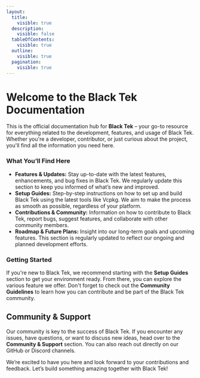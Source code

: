 ```yaml
---
layout:
  title:
    visible: true
  description:
    visible: false
  tableOfContents:
    visible: true
  outline:
    visible: true
  pagination:
    visible: true
---
```


# Welcome to the Black Tek Documentation

This is the official documentation hub for **Black Tek** – your go-to resource for everything related to the development, features, and usage of Black Tek. Whether you're a developer, contributor, or just curious about the project, you'll find all the information you need here.

### What You’ll Find Here

* **Features & Updates:** Stay up-to-date with the latest features, enhancements, and bug fixes in Black Tek. We regularly update this section to keep you informed of what’s new and improved.
* **Setup Guides:** Step-by-step instructions on how to set up and build Black Tek using the latest tools like Vcpkg. We aim to make the process as smooth as possible, regardless of your platform.
* **Contributions & Community:** Information on how to contribute to Black Tek, report bugs, suggest features, and collaborate with other community members.
* **Roadmap & Future Plans:** Insight into our long-term goals and upcoming features. This section is regularly updated to reflect our ongoing and planned development efforts.

### Getting Started

If you're new to Black Tek, we recommend starting with the **Setup Guides** section to get your environment ready. From there, you can explore the various feature we offer. Don't forget to check out the **Community Guidelines** to learn how you can contribute and be part of the Black Tek community.

## Community & Support

Our community is key to the success of Black Tek. If you encounter any issues, have questions, or want to discuss new ideas, head over to the **Community & Support** section. You can also reach out directly on our GitHub or Discord channels.

We’re excited to have you here and look forward to your contributions and feedback. Let’s build something amazing together with Black Tek!


